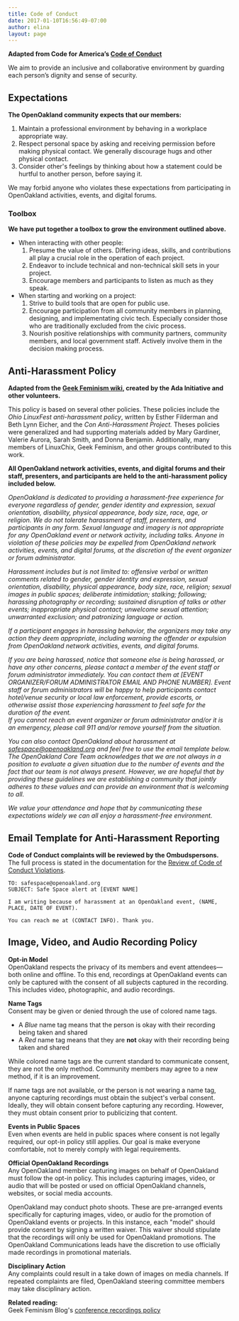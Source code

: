 ```yaml
---
title: Code of Conduct
date: 2017-01-10T16:56:49-07:00
author: elina
layout: page
---
```


**Adapted from Code for America’s [Code of Conduct](https://github.com/codeforamerica/codeofconduct/blob/master/README.md)**  

We aim to provide an inclusive and collaborative environment by guarding each person’s dignity and sense of security.

## Expectations
**The OpenOakland community expects that our members:**
1. Maintain a professional environment by behaving in a workplace appropriate way.
2. Respect personal space by asking and receiving permission before making physical contact. We generally discourage hugs and other physical contact.
3. Consider other's feelings by thinking about how a statement could be hurtful to another person, before saying it.

We may forbid anyone who violates these expectations from participating in OpenOakland activities, events, and digital forums.

### Toolbox
**We have put together a toolbox to grow the environment outlined above.**

- When interacting with other people:
  1. Presume the value of others. Differing ideas, skills, and contributions all play a crucial role in the operation of each project.
  2. Endeavor to include technical and non-technical skill sets in your project.
  3. Encourage members and participants to listen as much as they speak.
- When starting and working on a project:
  1. Strive to build tools that are open for public use.
  2. Encourage participation from all community members in planning, designing, and implementating civic tech. Especially consider those who are traditionally excluded from the civic process.
  3. Nourish positive relationships with community partners, community members, and local government staff. Actively involve them in the decision making process.

## Anti-Harassment Policy
**Adapted from the [Geek Feminism wiki](http://geekfeminism.wikia.com/wiki/Conference_anti-harassment/Policy), created by the Ada Initiative and other volunteers.**

This policy is based on several other policies. These policies include the *Ohio LinuxFest anti-harassment policy*, written by Esther Filderman and Beth Lynn Eicher, and the *Con Anti-Harassment Project.* Theses policies were generalized and had supporting materials added by Mary Gardiner, Valerie Aurora, Sarah Smith, and Donna Benjamin. Additionally, many members of LinuxChix, Geek Feminism, and other groups contributed to this work.

**All OpenOakland network activities, events, and digital forums and their staff, presenters, and participants are held to the anti-harassment policy included below.**

*OpenOakland is dedicated to providing a harassment-free experience for everyone regardless of gender, gender identity and expression, sexual orientation, disability, physical appearance, body size, race, age, or religion. We do not tolerate harassment of staff, presenters, and participants in any form. Sexual language and imagery is not appropriate for any OpenOakland event or network activity, including talks. Anyone in violation of these policies may be expelled from OpenOakland network activities, events, and digital forums, at the discretion of the event organizer or forum administrator.*

*Harassment includes but is not limited to: offensive verbal or written comments related to gender, gender identity and expression, sexual orientation, disability, physical appearance, body size, race, religion; sexual images in public spaces; deliberate intimidation; stalking; following; harassing photography or recording; sustained disruption of talks or other events; inappropriate physical contact; unwelcome sexual attention; unwarranted exclusion; and patronizing language or action.* 

*If a participant engages in harassing behavior, the organizers may take any action they deem appropriate, including warning the offender or expulsion from OpenOakland network activities, events, and digital forums.*

*If you are being harassed, notice that someone else is being harassed, or have any other concerns, please contact a member of the event staff or forum administrator immediately. You can contact them at [EVENT ORGANIZER/FORUM ADMINISTRATOR EMAIL AND PHONE NUMBER]. Event staff or forum administrators will be happy to help participants contact hotel/venue security or local law enforcement, provide escorts, or otherwise assist those experiencing harassment to feel safe for the duration of the event.  
If you cannot reach an event organizer or forum administrator and/or it is an emergency, please call 911 and/or remove yourself from the situation.* 

*You can also contact OpenOakland about harassment at safespace@openoakland.org and feel free to use the email template below. The OpenOakland Core Team acknowledges that we are not always in a position to evaluate a given situation due to the number of events and the fact that our team is not always present. However, we are hopeful that by providing these guidelines we are establishing a community that jointly adheres to these values and can provide an environment that is welcoming to all.*

*We value your attendance and hope that by communicating these expectations widely we can all enjoy a harassment-free environment.*


## Email Template for Anti-Harassment Reporting

**Code of Conduct complaints will be reviewed by the Ombudspersons.**  
The full process is stated in the documentation for the [Review of Code of Conduct Violations](https://docs.google.com/document/d/166AtSw9ygV4NW0_P9XrYDgx_pt7gtjkePXAoUQ0_KrA/edit#heading=h.y9wfwqjg139g).

```
TO: safespace@openoakland.org
SUBJECT: Safe Space alert at [EVENT NAME]

I am writing because of harassment at an OpenOakland event, (NAME, PLACE, DATE OF EVENT).

You can reach me at (CONTACT INFO). Thank you.
```

## Image, Video, and Audio Recording Policy

**Opt-in Model**  
OpenOakland respects the privacy of its members and event attendees— both online and offline. To this end, recordings at OpenOakland events can only be captured with the consent of all subjects captured in the recording. This includes video, photographic, and audio recordings. 

**Name Tags**  
Consent may be given or denied through the use of colored name tags.  
- A *Blue* name tag means that the person is okay with their recording being taken and shared
- A *Red* name tag means that they are **not** okay with their recording being taken and shared

While colored name tags are the current standard to communicate consent, they are not the only method. Community members may agree to a new method, if it is an improvement.

If name tags are not available, or the person is not wearing a name tag, anyone capturing recordings must obtain the subject's verbal consent. Ideally, they will obtain consent before capturing any recording. However, they must obtain consent prior to publicizing that content.

**Events in Public Spaces**  
Even when events are held in public spaces where consent is not legally required, our opt-in policy still applies. Our goal is make everyone comfortable, not to merely comply with legal requirements.

**Official OpenOakland Recordings**  
Any OpenOakland member capturing images on behalf of OpenOakland must follow the opt-in policy. This includes capturing images, video, or audio that will be posted or used on official OpenOakland channels, websites, or social media accounts. 

OpenOakland may conduct photo shoots. These are pre-arranged events specifically for capturing images, video, or audio for the promotion of OpenOakland events or projects. In this instance, each "model" should provide consent by signing a written waiver. This waiver should stipulate that the recordings will only be used for OpenOakland promotions. The OpenOakland Communications leads have the discretion to use officially made recordings in promotional materials.

**Disciplinary Action**  
Any complaints could result in a take down of images on media channels. If repeated complaints are filed, OpenOakland steering committee members may take disciplinary action.

**Related reading:**  
Geek Feminism Blog's [conference recordings policy](https://geekfeminism.org/2009/10/11/conference-recordings-and-harassment/)
